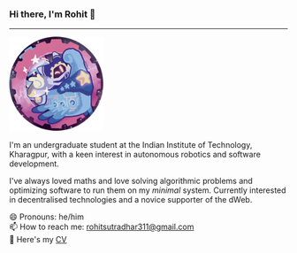 
### Hi there, I'm Rohit 👋
---

<img src="readme_left.png" width=170px /> 

I'm an undergraduate student at the Indian Institute of Technology, Kharagpur, with a keen interest in autonomous robotics and software development.

I've always loved maths and love solving algorithmic problems and optimizing software to run them on my _minimal_ system. Currently interested in decentralised technologies and a novice supporter of the dWeb.


😄 Pronouns: he/him <br>
📫 How to reach me: rohitsutradhar311@gmail.com <br>
📜 Here's my [CV](./Rohit_Sutradhar_Placements_Final.pdf)





<!--
**r0hit05/r0hit05** is a ✨ _special_ ✨ repository because its `README.md` (this file) appears on your GitHub profile.

Here are some ideas to get you started:

- 🔭 I’m currently working on ...
- 🌱 I’m currently learning ...
- 👯 I’m looking to collaborate on ...
- 🤔 I’m looking for help with ...
- 💬 Ask me about ...
- ⚡ Fun fact: ...
-->
